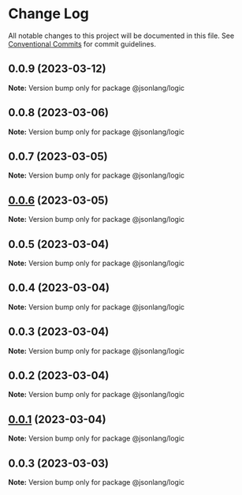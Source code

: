 # Change Log

All notable changes to this project will be documented in this file.
See [Conventional Commits](https://conventionalcommits.org) for commit guidelines.

## 0.0.9 (2023-03-12)

**Note:** Version bump only for package @jsonlang/logic





## 0.0.8 (2023-03-06)

**Note:** Version bump only for package @jsonlang/logic





## 0.0.7 (2023-03-05)

**Note:** Version bump only for package @jsonlang/logic





## [0.0.6](https://github.com/JsonlangJs/jsonlang/compare/@jsonlang/logic@0.0.5...@jsonlang/logic@0.0.6) (2023-03-05)

**Note:** Version bump only for package @jsonlang/logic





## 0.0.5 (2023-03-04)

**Note:** Version bump only for package @jsonlang/logic





## 0.0.4 (2023-03-04)

**Note:** Version bump only for package @jsonlang/logic





## 0.0.3 (2023-03-04)

**Note:** Version bump only for package @jsonlang/logic





## 0.0.2 (2023-03-04)

**Note:** Version bump only for package @jsonlang/logic





## [0.0.1](https://github.com/JsonlangJs/jsonlang/compare/@jsonlang/logic@0.0.3...@jsonlang/logic@0.0.1) (2023-03-04)

**Note:** Version bump only for package @jsonlang/logic





## 0.0.3 (2023-03-03)

**Note:** Version bump only for package @jsonlang/logic
